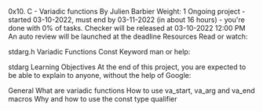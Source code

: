 0x10. C - Variadic functions
 By Julien Barbier
 Weight: 1
 Ongoing project - started 03-10-2022, must end by 03-11-2022 (in about 16 hours) - you're done with 0% of tasks.
 Checker will be released at 03-10-2022 12:00 PM
 An auto review will be launched at the deadline
Resources
Read or watch:

stdarg.h
Variadic Functions
Const Keyword
man or help:

stdarg
Learning Objectives
At the end of this project, you are expected to be able to explain to anyone, without the help of Google:

General
What are variadic functions
How to use va_start, va_arg and va_end macros
Why and how to use the const type qualifier
